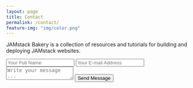 ```yaml
---
layout: page
title: Contact
permalink: /contact/
feature-img: "img/color.png"
---
```


JAMstack Bakery is a collection of resources and tutorials for building and deploying JAMstack websites.

<form action="https://getsimpleform.com/messages?form_api_token=_yourtoken_" method="post">
  <!-- the redirect_to is optional, the form will redirect to the referrer on submission -->
  <input type='hidden' name='redirect_to' value='http://bloc.github.io/portfolio-iro/thank-you/' />
  <input type='text' name='name' placeholder='Your Full Name' />
  <input type='email' name='email' placeholder='Your E-mail Address' />
  <textarea name='message' placeholder='Write your message ...'></textarea>
  <input type='submit' value='Send Message' />
</form>